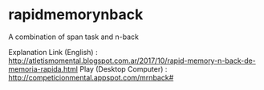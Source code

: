 # rapidmemorynback
A combination of span task and n-back

Explanation Link (English) : http://atletismomental.blogspot.com.ar/2017/10/rapid-memory-n-back-de-memoria-rapida.html
Play (Desktop Computer) :  http://competicionmental.appspot.com/mrnback#
